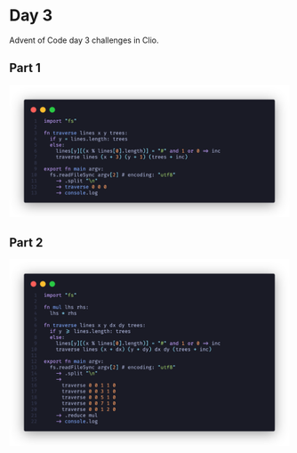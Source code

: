# Day 3

Advent of Code day 3 challenges in Clio.

## Part 1

![Day 2 Part 1](./advent-d3p1.png)

## Part 2

![Day 2 Part 2](./advent-d3p2.png)